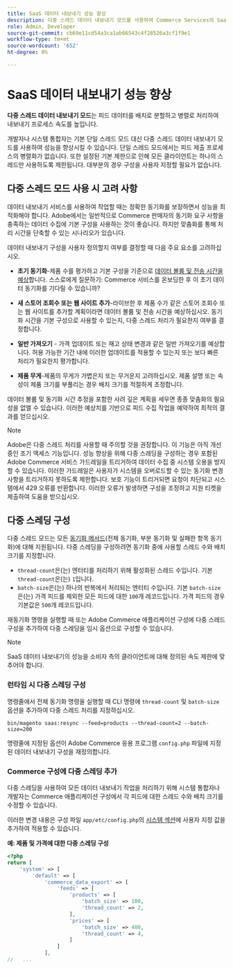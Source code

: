 ```yaml
---
title: SaaS 데이터 내보내기 성능 향상
description: 다중 스레드 데이터 내보내기 모드를 사용하여 Commerce Services의 SaaS 데이터 내보내기 성능을 향상시키는 방법에 대해 알아봅니다.
role: Admin, Developer
source-git-commit: cb69e11cd54a3ca1ab66543c4f28526a3cf1f9e1
workflow-type: tm+mt
source-wordcount: '652'
ht-degree: 0%

---
```


# SaaS 데이터 내보내기 성능 향상

**다중 스레드 데이터 내보내기 모드**&#x200B;는 피드 데이터를 배치로 분할하고 병렬로 처리하여 내보내기 프로세스 속도를 높입니다.

개발자나 시스템 통합자는 기본 단일 스레드 모드 대신 다중 스레드 데이터 내보내기 모드를 사용하여 성능을 향상시킬 수 있습니다. 단일 스레드 모드에서는 피드 제출 프로세스의 병렬화가 없습니다. 또한 설정된 기본 제한으로 인해 모든 클라이언트는 하나의 스레드만 사용하도록 제한됩니다. 대부분의 경우 구성을 사용자 지정할 필요가 없습니다.

## 다중 스레드 모드 사용 시 고려 사항

데이터 내보내기 서비스를 사용하여 작업할 때는 정확한 동기화를 보장하면서 성능을 최적화해야 합니다.
Adobe에서는 일반적으로 Commerce 판매자의 동기화 요구 사항을 충족하는 데이터 수집에 기본 구성을 사용하는 것이 좋습니다. 하지만 맞춤화를 통해 처리 시간을 단축할 수 있는 시나리오가 있습니다.

데이터 내보내기 구성을 사용자 정의할지 여부를 결정할 때 다음 주요 요소를 고려하십시오.

- **초기 동기화**-제품 수를 평가하고 기본 구성을 기준으로 [데이터 볼륨 및 전송 시간을 예상](estimate-data-volume-sync-time.md)합니다. 스스로에게 질문하기: Commerce 서비스를 온보딩한 후 이 초기 데이터 동기화를 기다릴 수 있습니까?

- **새 스토어 조회수 또는 웹 사이트 추가**-라이브한 후 제품 수가 같은 스토어 조회수 또는 웹 사이트를 추가할 계획이라면 데이터 볼륨 및 전송 시간을 예상하십시오. 동기화 시간을 기본 구성으로 사용할 수 있는지, 다중 스레드 처리가 필요한지 여부를 결정합니다.

- **일반 가져오기** - 가격 업데이트 또는 재고 상태 변경과 같은 일반 가져오기를 예상합니다. 허용 가능한 기간 내에 이러한 업데이트를 적용할 수 있는지 또는 보다 빠른 처리가 필요한지 평가합니다.

- **제품 무게**-제품의 무게가 가볍은지 또는 무거운지 고려하십시오. 제품 설명 또는 속성이 제품 크기를 부풀리는 경우 배치 크기를 적절하게 조정합니다.

데이터 볼륨 및 동기화 시간 추정을 포함한 사려 깊은 계획을 세우면 종종 맞춤화의 필요성을 없앨 수 있습니다. 이러한 예상치를 기반으로 피드 수집 작업을 예약하여 최적의 결과를 얻으십시오.

>[!NOTE]
>
>Adobe은 다중 스레드 처리를 사용할 때 주의할 것을 권장합니다. 이 기능은 아직 개선 중인 조기 액세스 기능입니다. 성능 향상을 위해 다중 스레딩을 구성하는 경우 포함된 Adobe Commerce 서비스 가드레일을 트리거하여 데이터 수집 중 시스템 오용을 방지할 수 있습니다. 이러한 가드레일은 사용자가 시스템을 오버로드할 수 있는 동기화 변경 사항을 트리거하지 못하도록 제한합니다. 보호 기능이 트리거되면 요청이 차단되고 시스템에서 429 오류를 반환합니다. 이러한 오류가 발생하면 구성을 조정하고 지원 티켓을 제출하여 도움을 받으십시오.

## 다중 스레딩 구성

다중 스레드 모드는 모든 [동기화 메서드](data-synchronization.md#synchronization-process)(전체 동기화, 부분 동기화 및 실패한 항목 동기화)에 대해 지원됩니다. 다중 스레딩을 구성하려면 동기화 중에 사용할 스레드 수와 배치 크기를 지정합니다.

- `thread-count`은(는) 엔터티를 처리하기 위해 활성화된 스레드 수입니다. 기본 `thread-count`은(는) `1`입니다.
- `batch-size`은(는) 하나의 반복에서 처리되는 엔터티 수입니다. 기본 `batch-size`은(는) 가격 피드를 제외한 모든 피드에 대한 `100`개 레코드입니다. 가격 피드의 경우 기본값은 `500`개 레코드입니다.

재동기화 명령을 실행할 때 또는 Adobe Commerce 애플리케이션 구성에 다중 스레드 구성을 추가하여 다중 스레딩을 임시 옵션으로 구성할 수 있습니다.

>[!NOTE]
>
>SaaS 데이터 내보내기의 성능을 소비자 측의 클라이언트에 대해 정의된 속도 제한에 맞추어야 합니다.

### 런타임 시 다중 스레딩 구성

명령줄에서 전체 동기화 명령을 실행할 때 CLI 명령에 `thread-count` 및 `batch-size` 옵션을 추가하여 다중 스레드 처리를 지정하십시오.

```
bin/magento saas:resync --feed=products --thread-count=2 --batch-size=200
```

명령줄에 지정된 옵션이 Adobe Commerce 응용 프로그램 `config.php` 파일에 지정된 데이터 내보내기 구성을 재정의합니다.

### Commerce 구성에 다중 스레딩 추가

다중 스레딩을 사용하여 모든 데이터 내보내기 작업을 처리하기 위해 시스템 통합자나 개발자는 Commerce 애플리케이션 구성에서 각 피드에 대한 스레드 수와 배치 크기를 수정할 수 있습니다.

이러한 변경 내용은 구성 파일 `app/etc/config.php`의 [시스템 섹션](https://experienceleague.adobe.com/ko/docs/commerce-operations/configuration-guide/files/config-reference-configphp#system)에 사용자 지정 값을 추가하여 적용할 수 있습니다.

**예: 제품 및 가격에 대한 다중 스레딩 구성**

```php
<?php
return [
    'system' => [
        'default' => [
            'commerce_data_export' => [
                'feeds' => [
                    'products' => [
                        'batch_size' => 100,
                        'thread_count' => 2,
                    ],
                    'prices' => [
                        'batch_size' => 400,
                        'thread_count' => 4,
                    ]
                ]
            ],
//   ...
```

